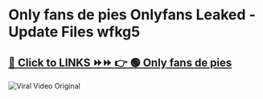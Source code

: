 
 # Only fans de pies Onlyfans Leaked - Update Files wfkg5

## <h2><a href="https://clipsfans.com/Only_fans_de_pies&ref=git">🔗 Click to LINKS ⏩⏩ 👉 🟢 Only fans de pies </a></h2>

<a href="https://clipsfans.com/Only_fans_de_pies&ref=git" rel="nofollow" data-target="animated-image.originalLink"><img src="https://i.ibb.co.com/xMMVF88/686577567.gif" alt="Viral Video Original" style="max-width: 100%; display: inline-block;" data-target="animated-image.originalImage"></a>

